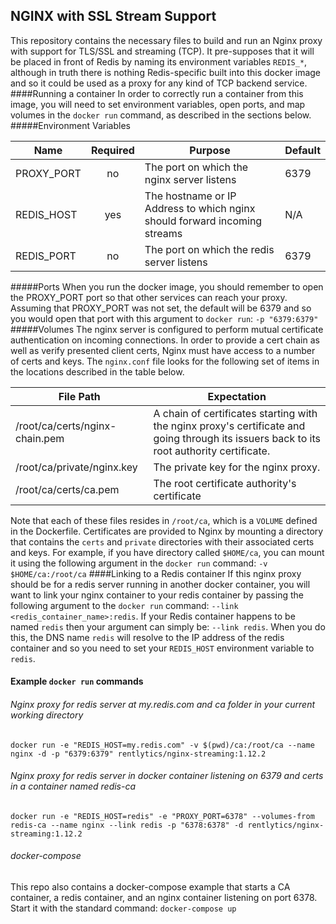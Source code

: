 NGINX with SSL Stream Support
------
This repository contains the necessary files to build and run an Nginx proxy with support for TLS/SSL and streaming (TCP).  It pre-supposes that it will be placed in front of Redis by naming its environment variables `REDIS_*`, although in truth there is nothing Redis-specific built into this docker image and so it could be used as a proxy for any kind of TCP backend service.
####Running a container
In order to correctly run a container from this image, you will need to set environment variables, open ports, and map volumes in the `docker run` command, as described in the sections below.
#####Environment Variables

Name | Required | Purpose | Default
---|:---:|---|---
PROXY_PORT | no | The port on which the nginx server listens | 6379
REDIS_HOST | yes | The hostname or IP Address to which nginx should forward incoming streams | N/A
REDIS_PORT | no | The port on which the redis server listens | 6379

#####Ports
When you run the docker image, you should remember to open the PROXY_PORT port so that other services can reach your proxy.  Assuming that PROXY_PORT was not set, the default will be 6379 and so you would open that port with this argument to `docker run`: `-p "6379:6379"`
#####Volumes
The nginx server is configured to perform mutual certificate authentication on incoming connections.  In order to provide a cert chain as well as verify presented client certs, Nginx must have access to a number of certs and keys.  The `nginx.conf` file looks for the following set of items in the locations described in the table below.

File Path | Expectation
---|---
/root/ca/certs/nginx-chain.pem | A chain of certificates starting with the nginx proxy's certificate and going through its issuers back to its root authority certificate.
/root/ca/private/nginx.key | The private key for the nginx proxy.
/root/ca/certs/ca.pem | The root certificate authority's certificate

Note that each of these files resides in `/root/ca`, which is a `VOLUME` defined in the Dockerfile.  Certificates are provided to Nginx by mounting a directory that contains the `certs` and `private` directories with their associated certs and keys.  For example, if you have directory called `$HOME/ca`, you can mount it using the following argument in the `docker run` command: `-v $HOME/ca:/root/ca`
####Linking to a Redis container
If this nginx proxy should be for a redis server running in another docker container, you will want to link your nginx container to your redis container by passing the following argument to the `docker run` command: `--link <redis_container_name>:redis`.  If your Redis container happens to be named `redis` then your argument can simply be: `--link redis`.  When you do this, the DNS name `redis` will resolve to the IP address of the redis container and so you need to set your `REDIS_HOST` environment variable to `redis`.
#### Example `docker run` commands
###### Nginx proxy for redis server at my.redis.com and ca folder in your current working directory
`docker run -e "REDIS_HOST=my.redis.com" -v $(pwd)/ca:/root/ca --name nginx -d -p "6379:6379" rentlytics/nginx-streaming:1.12.2`
###### Nginx proxy for redis server in docker container listening on 6379 and certs in a container named redis-ca
`docker run -e "REDIS_HOST=redis" -e "PROXY_PORT=6378" --volumes-from redis-ca --name nginx --link redis -p "6378:6378" -d rentlytics/nginx-streaming:1.12.2`
###### docker-compose
This repo also contains a docker-compose example that starts a CA container, a redis container, and an nginx container listening on port 6378.  Start it with the standard command: `docker-compose up`